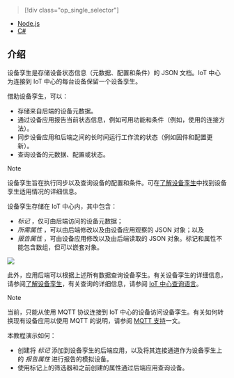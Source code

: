 > [!div class="op_single_selector"]
- [Node.js](../articles/iot-hub/iot-hub-node-node-twin-getstarted.md)
- [C#](../articles/iot-hub/iot-hub-csharp-node-twin-getstarted.md)

## 介绍

设备孪生是存储设备状态信息（元数据、配置和条件）的 JSON 文档。IoT 中心为连接到 IoT 中心的每台设备保留一个设备孪生。

借助设备孪生，可以：

* 存储来自后端的设备元数据。
* 通过设备应用报告当前状态信息，例如可用功能和条件（例如，使用的连接方法）。
* 同步设备应用和后端之间的长时间运行工作流的状态（例如固件和配置更新）。
* 查询设备的元数据、配置或状态。

> [!NOTE]
> 设备孪生旨在执行同步以及查询设备的配置和条件。可在[了解设备孪生][lnk-twins]中找到设备孪生适用情况的详细信息。

设备孪生存储在 IoT 中心内，其中包含：

* *标记* ，仅可由后端访问的设备元数据；
* *所需属性* ，可以由后端修改以及由设备应用观察的 JSON 对象；以及
* *报告属性* ，可由设备应用修改以及由后端读取的 JSON 对象。标记和属性不能包含数组，但可以嵌套对象。

![][img-twin]  

此外，应用后端可以根据上述所有数据查询设备孪生。有关设备孪生的详细信息，请参阅[了解设备孪生][lnk-twins]，有关查询的详细信息，请参阅 [IoT 中心查询语言][lnk-query]。

> [!NOTE]
> 当前，只能从使用 MQTT 协议连接到 IoT 中心的设备访问设备孪生。有关如何转换现有设备应用以使用 MQTT 的说明，请参阅 [MQTT 支持][lnk-devguide-mqtt]一文。

本教程演示如何：

- 创建将 *标记* 添加到设备孪生的后端应用，以及将其连接通道作为设备孪生上的 *报告属性* 进行报告的模拟设备。
- 使用标记上的筛选器和之前创建的属性通过后端应用查询设备。

<!-- images -->

[img-twin]: ./media/iot-hub-selector-twin-get-started/twin.png

<!-- links -->

[lnk-query]: ../articles/iot-hub/iot-hub-devguide-query-language.md
[lnk-twins]: ../articles/iot-hub/iot-hub-devguide-device-twins.md
[lnk-d2c]: ../articles/iot-hub/iot-hub-devguide-messaging.md#device-to-cloud-messages
[lnk-methods]: ../articles/iot-hub/iot-hub-devguide-direct-methods.md
[lnk-devguide-mqtt]: ../articles/iot-hub/iot-hub-mqtt-support.md

<!---HONumber=Mooncake_1212_2016-->